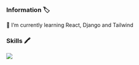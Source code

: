 ### Information 🏷️

🌱 I’m currently learning React, Django and Tailwind

### Skills 🖍️

<a href="https://skillicons.dev">
  <img src="https://skillicons.dev/icons?i=html,css,js,c,cs,cpp,docker,azure,git,github,figma,vscode,visualstudio,androidstudio&perline=14" />
</a>
